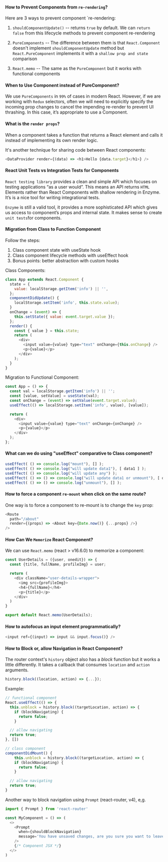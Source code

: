 #### How to Prevent Components from `re-rendering`?

Here are 3 ways to prevent component `re-rendering:

1. `shouldComponentUpdate()` -- returns `true` by default. We can `return false` from this lifecycle methods to prevent component re-rendering

2. `PureComponents` -- The difference between them is that `React.Component` doesn't implement `shouldComponentUpdate` method but `React.PureComponent` implements it with a `shallow prop and state` comparison

3. `React.memo` -- The same as the `PureComponent` but it works with functional components

#### When to Use Component instead of PureComponent?

We use `PureComponents` in `99%` of cases in modern React. However, if we are working with `Redux` selectors, often we will need to explicitly specify the incoming prop changes to cancel the impending re-render to prevent UI thrashing. In this case, it’s appropriate to use a Component.

#### What is the `render props`?

When a component takes a function that returns a React element and calls it instead of implementing its own render logic.

It's another technique for sharing code between React components:

```js
<DataProvider render={(data) => <h1>Hello {data.target}</h1>} />
```

#### React Unit Tests vs Integration Tests for Components

`React testing library` provides a clean and simple API which focuses on testing applications “as a user would”. This means an API returns `HTML` Elements rather than React Components with shallow rendering in Enzyme. It’s is a nice tool for writing integrational tests.

`Enzyme` is still a valid tool, it provides a more sophisticated API which gives us access to component’s props and internal state. It makes sense to create `unit tests`for components.

#### Migration from Class to Function Component

Follow the steps:

1. Class component state with useState hook
2. Class component lifecycle methods with useEffect hook
3. Bonus points: better abstraction with custom hooks

Class Components:

```js
class App extends React.Component {
  state = {
    value: localStorage.getItem('info') || '',
  };
  componentDidUpdate() {
    localStorage.setItem('info', this.state.value);
  }
  onChange = (event) => {
    this.setState({ value: event.target.value });
  };
  render() {
    const { value } = this.state;
    return (
      <div>
        <input value={value} type="text" onChange={this.onChange} />
        <p>{value}</p>
      </div>
    );
  }
}
```

Migration to Functional Component:

```js
const App = () => {
  const val = localStorage.getItem('info') || '';
  const [value, setValue] = useState(val);
  const onChange = (event) => setValue(event.target.value);
  useEffect(() => localStorage.setItem('info', value), [value]);

  return (
    <div>
      <input value={value} type="text" onChange={onChange} />
      <p>{value}</p>
    </div>
  );
};
```

#### What can we do using "useEffect" comparative to Class component?

```js
useEffect( () => console.log("mount"), [] );
useEffect( () => console.log("will update data1"), [ data1 ] );
useEffect( () => console.log("will update any") );
useEffect( () => () => console.log("will update data1 or unmount"), [ data1 ] );
useEffect( () => () => console.log("unmount"), [] );
```

#### How to force a component `re-mount` when click on the same route?

One way is to force a component to re-mount is to change the `key` prop:

```js
<Route
  path="/about"
  render={(props) => <About key={Date.now()} {...props} />}
/>
```

#### How Can We `Memorize` React Component?

We can use `React.memo` (react > v16.6.0) to memorize a component:

```js
const UserDetails = ({user, onedit}) => {
  const {title, fullName, profileImg} = user;

  return (
    <div className="user-details-wrapper">
      <img src={profileImg}>
      <h4>{fullName}</h4>
      <p>{title}</p>
    </div>
  )
}

export default React.memo(UserDetails);
```

#### How to autofocus an input element programmatically?

```js
<input ref={(input) => input && input.focus()} />
```

#### How to Block or, allow Navigation in React Component?

The router context's `history` object also has a _block_ function but it works a little differently. It takes a callback that consumes `location` and `action` arguments.

```js
history.block((location, action) => {...});
```

Example:

```js
// functional component
React.useEffect(() => {
  this.unblock = history.block((targetLocation, action) => {
    if (blockNavigating) {
      return false;
    }

  // allow navigating
  return true;
}, [])

// class component
componentDidMount() {
    this.unblock = history.block((targetLocation, action) => {
    if (blockNavigating) {
      return false;
    }

  // allow navigating
  return true;
}
```

Another way to block navigation using `Prompt` (react-router, v4), e,g.

```js
import { Prompt } from 'react-router'

const MyComponent = () => (
  <>
    <Prompt
      when={shouldBlockNavigation}
      message='You have unsaved changes, are you sure you want to leave?'
    />
    {/* Component JSX */}
  </>
)

```
